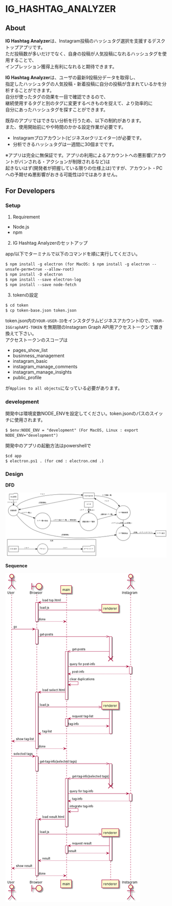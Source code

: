 # IG_HASHTAG_ANALYZER

## About

**IG Hashtag Analyzer**は、Instagram投稿のハッシュタグ選択を支援するデスクトップアプリです。  
ただ投稿数が多いだけでなく、自身の投稿が人気投稿になれるハッシュタグを使用することで、  
インプレッション獲得上有利になれると期待できます。

**IG Hashtag Analyzer**は、ユーザの最新9投稿分データを取得し、  
指定したハッシュタグの人気投稿・新着投稿に自分の投稿が含まれているかを分析することができます。  
自分が使ったタグの効果を一目で確認できるので、  
継続使用するタグと別のタグに変更するべきものを捉えて、より効率的に  
自分にあったハッシュタグを探すことができます。

既存のアプリではできない分析を行うため、以下の制約があります。  
また、使用開始前にやや時間のかかる設定作業が必要です。

- Instagramプロアカウント(ビジネスorクリエイター)が必要です。
- 分析できるハッシュタグは一週間に30個までです。

※アプリは完全に無保証です。アプリの利用によるアカウントへの悪影響(アカウントがバンされる・アクションが制限されるなど)は  
起きないはず(開発者が把握している限りの仕様上は)ですが、アカウント・PCへの予期せぬ悪影響がおきる可能性は0ではありません。

## For Developers

### Setup

1. Requirement

- Node.js
- npm

2. IG Hashtag Analyzerのセットアップ

app/以下でターミナルで以下のコマンドを順に実行してください。

```
$ npm install -g electron (for MacOS: $ npm install -g electron --unsafe-perm=true --allow-root)
$ npm install -D electron
$ npm install --save electron-log
$ npm install --save node-fetch
```

3. tokenの設定

```
$ cd token
$ cp token-base.json token.json
```

token.json内の```YOUR-USER-ID```をインスタグラムビジネスアカウントIDで、```YOUR-IGGraphAPI-TOKEN```
を無期限のInstagram Graph API用アクセストークンで置き換えて下さい。  
アクセストークンのスコープは

- pages_show_list
- businness_management
- instagram_basic
- instagram_manage_comments
- instagram_manage_insights
- public_profile

が```Applies to all objects```になっている必要があります。

### development

開発中は環境変数NODE_ENVを設定してください。token.jsonのパスのスイッチに使用されます。
```
$ $env:NODE_ENV = "development" (For MacOS, Linux : export NODE_ENV="development")
```

開発中のアプリの起動方法はpowershellで
```
$cd app
$ electron.ps1 . (for cmd : electron.cmd .)
```

### Design

**DFD**

![](uml/dfd.png)

**Sequence**

![](uml/sequence.png)

